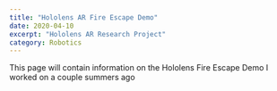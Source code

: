 ```yaml
---
title: "Hololens AR Fire Escape Demo"
date: 2020-04-10
excerpt: "Hololens AR Research Project"
category: Robotics
---
```


This page will contain information on the Hololens Fire Escape Demo I worked on a couple summers ago